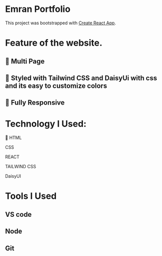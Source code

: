 # Emran Portfolio

This project was bootstrapped with [Create React App](https://github.com/facebook/create-react-app).

# Feature of the website.

<h2> 📖 Multi Page </h2>
<h2> 🎨 Styled with Tailwind CSS and DaisyUi with css and its easy to customize colors </h2>
<h2> 📱 Fully Responsive  </h2>


# Technology I Used:

<p>📖 HTML </p>
<p> CSS </p>
<p> REACT </p>
<p> TAILWIND CSS </p>
<p> DaisyUI</p>



# Tools I Used 
## VS code
## Node
## Git
